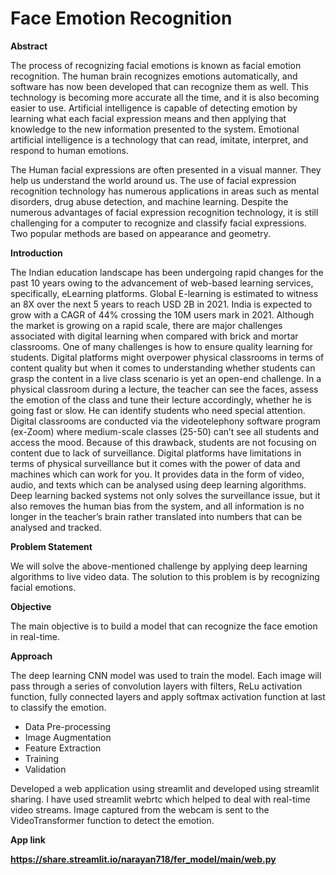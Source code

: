 # **Face Emotion Recognition**

**Abstract**

The process of recognizing facial emotions is known as facial emotion recognition. The human brain recognizes emotions automatically, and software has now been developed that can recognize them as well. This technology is becoming more accurate all the time, and it is also becoming easier to use. Artificial intelligence is capable of detecting emotion by learning what each facial expression means and then applying that knowledge to the new information presented to the system. Emotional artificial intelligence is a technology that can read, imitate, interpret, and respond to human emotions.

The Human facial expressions are often presented in a visual manner. They help us understand the world around us. The use of facial expression recognition technology has numerous applications in areas such as mental disorders, drug abuse detection, and machine learning. Despite the numerous advantages of facial expression recognition technology, it is still challenging for a computer to recognize and classify facial expressions. Two popular methods are based on appearance and geometry.

**Introduction**

The Indian education landscape has been undergoing rapid changes for the past 10 years owing to the advancement of web-based learning services, specifically, eLearning platforms.
Global E-learning is estimated to witness an 8X over the next 5 years to reach USD 2B in 2021. India is expected to grow with a CAGR of 44% crossing the 10M users mark in 2021. Although the market is growing on a rapid scale, there are major challenges associated with digital learning when compared with brick and mortar classrooms. One of many challenges is how to ensure quality learning for students. Digital platforms might overpower physical classrooms in terms of content quality but when it comes to understanding whether students can grasp the content in a live class scenario is yet an open-end challenge.
In a physical classroom during a lecture, the teacher can see the faces, assess the emotion of the class and tune their lecture accordingly, whether he is going fast or slow. He can identify students who need special attention. Digital classrooms are conducted via the videotelephony software program (ex-Zoom) where medium-scale classes (25-50) can’t see all students and access the mood. Because of this drawback, students are not focusing on content due to lack of surveillance. Digital platforms have limitations in terms of physical surveillance but it comes with the power of data and machines which can work for you. It provides data in the form of video, audio, and texts which can be analysed using deep learning algorithms. Deep learning backed systems not only solves the surveillance issue, but it also removes the human bias from the system, and all information is no longer in the teacher’s brain rather translated into numbers that can be analysed and tracked.

**Problem Statement**

We will solve the above-mentioned challenge by applying deep learning algorithms to live video data. The solution to this problem is by recognizing facial emotions.

**Objective**

The main objective is to build a model that can recognize the face emotion in real-time.

**Approach**

The deep learning CNN model was used to train the model. Each image will pass through a series of convolution layers with filters, ReLu activation function, fully connected layers and apply softmax activation function at last to classify the emotion.
* Data Pre-processing
* Image Augmentation
* Feature Extraction
* Training
* Validation

Developed a  web application using streamlit and developed using streamlit sharing. I have used streamlit webrtc which helped to deal with real-time video streams. Image captured from the webcam is sent to the VideoTransformer function to detect the emotion.

**App link**

**https://share.streamlit.io/narayan718/fer_model/main/web.py**
